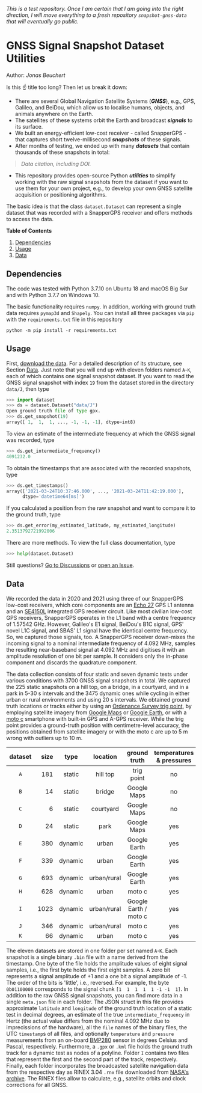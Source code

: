 *This is a test repository. Once I am certain that I am going into the right direction, I will move everything to a fresh repository `snapshot-gnss-data` that will eventually go public.*

# GNSS Signal Snapshot Dataset Utilities

Author: *Jonas Beuchert*

Is this :point_up: title too long? Then let us break it down:

* There are several Global Navigation Satellite Systems (***GNSS***), e.g., GPS, Galileo, and BeiDou, which allow us to localise humans, objects, and animals anywhere on the Earth.
* The satellites of these systems orbit the Earth and broadcast ***signals*** to its surface.
* We built an energy-efficient low-cost receiver - called SnapperGPS -  that captures short twelve-millisecond ***snapshots*** of these signals.
* After months of testing, we ended up with many ***datasets*** that contain thousands of these snapshots in total:

> *Data citation, including DOI.*

* This repository provides open-source Python ***utilities*** to simplify working with the raw signal snapshots from the dataset if you want to use them for your own project, e.g., to develop your own GNSS satellite acquisition or positioning algorithms.

The basic idea is that the class `dataset.Dataset` can represent a single dataset that was recorded with a SnapperGPS receiver and offers methods to access the data.

**Table of Contents**
1. [Dependencies](#dependencies)
2. [Usage](#usage)
3. [Data](#data)

## Dependencies

The code was tested with Python 3.7.10 on Ubuntu 18 and macOS Big Sur and with Python 3.7.7 on Windows 10.

The basic functionality requires `numpy`. In addition, working with ground truth data requires `pymap3d` and `Shapely`. You can install all three packages via `pip` with the `requirements.txt` file in this repository

```shell
python -m pip install -r requirements.txt
```

## Usage

First, [download the data](doi). For a detailed description of its structure, see Section [Data](#data). Just note that you will end up with eleven folders named `A`-`K`, each of which contains one signal snapshot dataset. If you want to read the GNSS signal snapshot with index `19` from the dataset stored in the directory `data/J`, then type

```python repl
>>> import dataset
>>> ds = dataset.Dataset("data/J")
Open ground truth file of type gpx.
>>> ds.get_snapshot(19)
array([ 1,  1,  1, ..., -1, -1, -1], dtype=int8)
```

To view an estimate of the intermediate frequency at which the GNSS signal was recorded, type

```python repl
>>> ds.get_intermediate_frequency()
4091232.0
```

To obtain the timestamps that are associated with the recorded snapshots, type

```python repl
>>> ds.get_timestamps()
array(['2021-03-24T10:37:46.000', ..., '2021-03-24T11:42:19.000'],
      dtype='datetime64[ms]')
```

If you calculated a position from the raw snapshot and want to compare it to the ground truth, type

```python repl
>>> ds.get_error(my_estimated_latitude, my_estimated_longitude)
2.3513792721992006
```

There are more methods. To view the full class documentation, type

```python repl
>>> help(dataset.Dataset)
```

Still questions? [Go to Discussions](https://github.com/JonasBchrt/snapshot-gnss-data-test/discussions) or [open an Issue](https://github.com/JonasBchrt/snapshot-gnss-data-test/issues).

## Data

We recorded the data in 2020 and 2021 using three of our SnapperGPS low-cost receivers, which core components are an [Echo 27](https://www.siretta.com/products/antennas/echo-27/) GPS L1 antenna and an [SE4150L](https://www.skyworksinc.com/Products/Amplifiers/SE4150L) integrated GPS receiver circuit. Like most civilian low-cost GPS receivers, SnapperGPS operates in the L1 band with a centre frequency of 1.57542 GHz. However, Galileo's E1 signal, BeiDou's B1C signal, GPS' novel L1C signal, and SBAS' L1 signal have the identical centre frequency. So, we captured those signals, too. A SnapperGPS receiver down-mixes the incoming signal to a nominal intermediate frequency of 4.092 MHz, samples the resulting near-baseband signal at 4.092 MHz and digitises it with an amplitude resolution of one bit per sample. It considers only the in-phase component and discards the quadrature component.

The data collection consists of four static and seven dynamic tests under various conditions with 3700 GNSS signal snapshots in total.
We captured the 225 static snapshots on a hill top, on a bridge, in a courtyard, and in a park in 5-30 s intervals and the 3475 dynamic ones while cycling in either urban or rural environments and using 20 s intervals.
We obtained ground truth locations or tracks either by using an [Ordenance Survey trig point](https://www.ordnancesurvey.co.uk/gps/legacy-control-information/triangulation-stations), by employing satellite imagery from [Google Maps](https://www.google.com/maps) or [Google Earth](https://www.google.com/earth/), or with a [moto c](https://www.motorola-support.com/uk-en/?page=device/motorola/moto-c/specifications) smartphone with built-in GPS and A-GPS receiver.
While the trig point provides a ground-truth position with centimetre-level accuracy, the positions obtained from satellite imagery or with the moto c are up to 5 m wrong with outliers up to 10 m.

| dataset | size | type    | location    | ground truth          | temperatures & pressures |
|:-------:| ----:|:-------:|:-----------:|:---------------------:|:------------------------:|
| `A`     |  181 | static  | hill top    | trig point            | no                       |
| `B`     |   14 | static  | bridge      | Google Maps           | no                       |
| `C`     |    6 | static  | courtyard   | Google Maps           | no                       |
| `D`     |   24 | static  | park        | Google Maps           | yes                      |
| `E`     |  380 | dynamic | urban       | Google Earth          | yes                      |
| `F`     |  339 | dynamic | urban       | Google Earth          | yes                      |
| `G`     |  693 | dynamic | urban/rural | Google Earth          | yes                      |
| `H`     |  628 | dynamic | urban       | moto c                | yes                      |
| `I`     | 1023 | dynamic | urban/rural | Google Earth / moto c | yes                      |
| `J`     |  346 | dynamic | urban/rural | moto c                | yes                      |
| `K`     |   66 | dynamic | urban       | moto c                | yes                      |

The eleven datasets are stored in one folder per set named `A`-`K`. Each snapshot is a single binary `.bin` file with a name derived from the timestamp. One byte of the file holds the amplitude values of eight signal samples, i.e., the first byte holds the first eight samples. A zero bit represents a signal amplitude of +1 and a one bit a signal amplitude of -1. The order of the bits is 'little', i.e., reversed. For example, the byte `0b01100000` corresponds to the signal chunk `[1  1  1  1  1 -1 -1  1]`. In addition to the raw GNSS signal snapshots, you can find more data in a single `meta.json` file in each folder. The JSON struct in this file provides approximate `latitude` and `longitude` of the ground truth location of a static test in decimal degrees, an estimate of the true `intermediate_frequency` in Hertz (the actual value differs from the nominal 4.092 MHz due to imprecissions of the hardware), all the `file` names of the binary files, the UTC `timestamp`s of all files, and optionally `temperature` and `pressure` measurements from an on-board [BMP280](https://www.bosch-sensortec.com/products/environmental-sensors/pressure-sensors/bmp280/) sensor in degrees Celsius and Pascal, respectively. Furthermore, a `.gpx` or `.kml` file holds the ground truth track for a dynamic test as nodes of a polyline. Folder `I` contains two files that represent the first and the second part of the track, respectively. Finally, each folder incorporates the broadcasted satellite navigation data from the respective day as RINEX 3.04 `.rnx` file downloaded from [NASA's archive](https://cddis.nasa.gov/archive/gnss/data/daily/). The RINEX files allow to calculate, e.g., satellite orbits and clock corrections for all GNSS.
